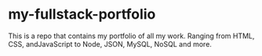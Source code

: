 # my-fullstack-portfolio
This is a repo that contains my portfolio of all my work. Ranging from HTML, CSS, andJavaScript to Node, JSON, MySQL, NoSQL and more.
